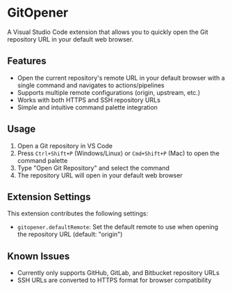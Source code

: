 # GitOpener

A Visual Studio Code extension that allows you to quickly open the Git repository URL in your default web browser.

## Features

- Open the current repository's remote URL in your default browser with a single command and navigates to actions/pipelines
- Supports multiple remote configurations (origin, upstream, etc.)
- Works with both HTTPS and SSH repository URLs
- Simple and intuitive command palette integration

## Usage

1. Open a Git repository in VS Code
2. Press `Ctrl+Shift+P` (Windows/Linux) or `Cmd+Shift+P` (Mac) to open the command palette
3. Type "Open Git Repository" and select the command
4. The repository URL will open in your default web browser

## Extension Settings

This extension contributes the following settings:

* `gitopener.defaultRemote`: Set the default remote to use when opening the repository URL (default: "origin")

## Known Issues

- Currently only supports GitHub, GitLab, and Bitbucket repository URLs
- SSH URLs are converted to HTTPS format for browser compatibility
